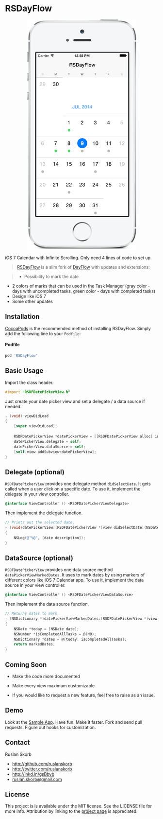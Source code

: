 # RSDayFlow

<p align="center">
	<img src="Screenshot.png" alt="Sample">
</p>

iOS 7 Calendar with Infinite Scrolling. Only need 4 lines of code to set up.

> [RSDayFlow](https://github.com/ruslanskorb/RSDayFlow) is a slim fork of [DayFlow](https://github.com/evadne/DayFlow) with updates and extensions:

> * Possibility to mark the date
* 2 colors of marks that can be used in the Task Manager (gray color - days with uncompleted tasks, green color - days with completed tasks)
* Design like iOS 7
* Some other updates

## Installation

[CocoaPods](http://cocoapods.org) is the recommended method of installing RSDayFlow. Simply add the following line to your `Podfile`:

#### Podfile

```ruby
pod 'RSDayFlow'
```

## Basic Usage

Import the class header.

``` objective-c
#import "RSDFDatePickerView.h"
```

Just create your date picker view and set a delegate / a data source if needed.

``` objective-c
- (void) viewDidLoad
{
	[super viewDidLoad];
	
	RSDFDatePickerView *datePickerView = [[RSDFDatePickerView alloc] initWithFrame:self.view.bounds];
	datePickerView.delegate = self;
    datePickerView.dataSource = self;
    [self.view addSubview:datePickerView];
}
```

## Delegate (optional)

`RSDFDatePickerView` provides one delegate method `didSelectDate`. It gets called when a user click on a specific date. To use it, implement the delegate in your view controller.

```objective-c
@interface ViewController () <RSDFDatePickerViewDelegate>
```

Then implement the delegate function.

```objective-c
// Prints out the selected date.
- (void)datePickerView:(RSDFDatePickerView *)view didSelectDate:(NSDate *)date
{
	NSLog(@"%@", [date description]);
}
```

## DataSource (optional)

`RSDFDatePickerView` provides one data source method `datePickerViewMarkedDates`. It uses to mark dates by using markers of different colors like iOS 7 Calendar app. To use it, implement the data source in your view controller.

```objective-c
@interface ViewController () <RSDFDatePickerViewDataSource>
```

Then implement the data source function.

```objective-c
// Returns dates to mark.
- (NSDictionary *)datePickerViewMarkedDates:(RSDFDatePickerView *)view
{
	NSDate *today = [NSDate date];
    NSNumber *isCompletedAllTasks = @(NO);
    NSDictionary *dates = @{today: isCompletedAllTasks};
    return markedDates;
}
```

## Coming Soon

- Make the code more documented
- Make every view maximum customizable

- If you would like to request a new feature, feel free to raise as an issue.

## Demo

Look at the [Sample App](https://github.com/ruslanskorb/RSDayFlow-Sample). Have fun. Make it faster. Fork and send pull requests. Figure out hooks for customization.


## Contact

Ruslan Skorb

- http://github.com/ruslanskorb
- http://twitter.com/ruslanskorb
- http://lnkd.in/gsBbvb
- ruslan.skorb@gmail.com

## License

This project is is available under the MIT license. See the LICENSE file for more info. Attribution by linking to the [project page](https://github.com/ruslanskorb/RSDayFlow) is appreciated.
